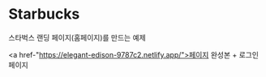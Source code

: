 # Starbucks
스타벅스 랜딩 페이지(홈페이지)를 만드는 예제<br/>

<a href-"https://elegant-edison-9787c2.netlify.app/">페이지 완성본 + 로그인페이지</a>
